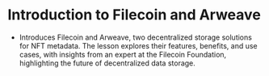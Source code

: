 # Introduction to Filecoin and Arweave
- Introduces Filecoin and Arweave, two decentralized storage solutions for NFT metadata. The lesson explores their features, benefits, and use cases, with insights from an expert at the Filecoin Foundation, highlighting the future of decentralized data storage.
